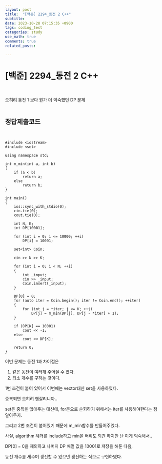 ```yaml
---
layout: post
title:  "[백준] 2294_동전 2 C++"
subtitle:   
date: 2023-10-28 07:15:35 +0900
tags: coding_test
categories: study
use_math: true
comments: true
related_posts:

---
```


# [백준] 2294_동전 2 C++<br/>
<br/>

오히려 동전 1 보다 뭔가 더 익숙했던 DP 문제<br/>
<br/>

## 정답제출코드<br/>
<br/>

```
#include <iostream>
#include <set>

using namespace std;

int m_min(int a, int b)
{
    if (a < b)
        return a;
    else
        return b;
}

int main()
{
    ios::sync_with_stdio(0);
    cin.tie(0);
    cout.tie(0);

    int N, K;
    int DP[10001];

    for (int i = 0; i <= 10000; ++i)
        DP[i] = 10001;
    
    set<int> Coin;

    cin >> N >> K;

    for (int i = 0; i < N; ++i)
    {
        int _input;
        cin >> _input;
        Coin.insert(_input);
    }
    
    DP[0] = 0;
    for (auto iter = Coin.begin(); iter != Coin.end(); ++iter)
    {
        for (int j = *iter; j <= K; ++j)
            DP[j] = m_min(DP[j], DP[j - *iter] + 1);
    }

    if (DP[K] == 10001)
        cout << -1;
    else
        cout << DP[K];

    return 0;
}
```

이번 문제는 동전 1과 차이점은

1. 같은 동전이 여러개 주어질 수 있다.
2. 최소 개수를 구하는 것이다.

1번 조건이 붙어 있어서 이번에는 vector대신 set을 사용하였다.<br/>

중복되면 오히려 헷갈리니까..<br/>

set은 중복을 없애주는 대신에, for문으로 순회하기 위해서는 iter를 사용해야한다는 점 알아두자.<br/>

그리고 2번 조건이 붙어있기 때문에 m_min함수를 만들어주었다.<br/>

사실, algorithm 헤더를 include하고 min을 써줘도 되긴 하지만 난 이게 익숙해서..<br/>

DP[0] = 0을 제외하고 나머지 DP 배열 값을 10001로 저장을 해둔 다음,<br/>

동전 개수를 세주며 갱신할 수 있으면 갱신하는 식으로 구현하였다.